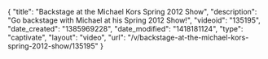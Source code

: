 {
    "title": "Backstage at the Michael Kors Spring 2012 Show",
    "description": "Go backstage with Michael at his Spring 2012 Show!",
    "videoid": "135195",
    "date_created": "1385969228",
    "date_modified": "1418181124",
    "type": "captivate",
    "layout": "video",
    "url": "\/v\/backstage-at-the-michael-kors-spring-2012-show\/135195"
}